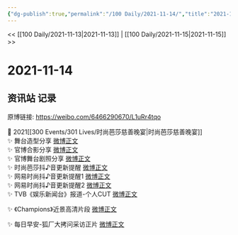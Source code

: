 ```yaml
---
{"dg-publish":true,"permalink":"/100 Daily/2021-11-14/","title":"2021-11-14","created":"2022-12-23T11:23:39.000+08:00","updated":"2023-02-26T00:50:25.000+08:00"}
---
```



<< [[100 Daily/2021-11-13\|2021-11-13]] | [[100 Daily/2021-11-15\|2021-11-15]] >>

# 2021-11-14

## 资讯站 记录

原博链接: https://weibo.com/6466290670/L1uRr4tqo

💫 2021[[300 Events/301 Lives/时尚芭莎慈善晚宴\|时尚芭莎慈善晚宴]]  
✨ 舞台造型分享 [微博正文](https://m.weibo.cn/6466290670/4703405744066205)  
✨ 官博合影分享 [微博正文](https://m.weibo.cn/6466290670/4703445321518148)  
✨ 官博舞台剧照分享 [微博正文](https://m.weibo.cn/6466290670/4703384039063777)  
✨ 时尚芭莎抖♪音更新提醒 [微博正文](https://m.weibo.cn/6466290670/4703395125136168)  
✨ 网易时尚抖♪音更新提醒1 [微博正文](https://m.weibo.cn/6466290670/4703563081320741)  
✨ 网易时尚抖♪音更新提醒2 [微博正文](https://m.weibo.cn/6466290670/4703561928150999)  
✨ TVB《娱乐新闻台》报道-个人CUT [微博正文](https://m.weibo.cn/6466290670/4703553115391344)

✨ 《Champions》近景高清片段 [微博正文](https://m.weibo.cn/6466290670/4703485561932768)

✨ 每日早安-狐厂大拷问采访正片 [微博正文](https://m.weibo.cn/6466290670/4703351441458615)
